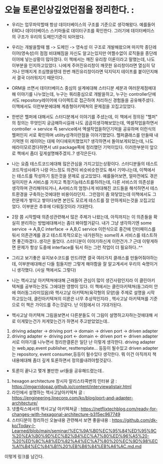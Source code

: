 
# 오늘 토론인상깊었던점을 정리한다. :

- 우리는 업무파악할때 항상 데이터베이스의 구조를 기준으로 생각해왔다. 예를들어 ERD나 데이터베이스 스키마들로 데이터구조를 
확인한다. 그러기에 데이터베이스의 구조가 우리의 도메인기준이 되어왔다.

- 우리는 개발을할때 웹 -> 도메인 -> 영속성 이 구조로 개발해왔으며 마지막 종단레이어(영속성)이 점점 비대해짐을 자신도 알고는있지만 어쩔수없이 로직들을 종단레이어에 넣는상황이 많아졌다. 이 책에서는 깨진 유리창 이론이라고 말했는데, 나도 이부분을 인지하고있었다. 나에게 주어진유리창이 깨끗한 유리창이라면 열심히 닦거나 안깨지게 조심했을텐데 한번 깨진유리창이라면 덕지덕지 테이프를 붙이던지해서 결국 더러워지기 때문이다.

- ORM을 쓰면서 데이터베이스 중심의 설계에대해 스터디분 세분과 여러문제점에대해 이야기를 나누었는데, 누구는 쿼리중심으로 개발을하고, 누구는 controller단에서도 repository레이어에 다이렉트로 접근하여 처리하신 경험들을 공유해주셨다. 이책에서도 이런부분에대해 계층형아키텍쳐의 문제점을 꼬집고있었다.

- 한번은 헬퍼에 대해서도 스터디분께서 이야기를 주셨는데, 이 책에서 정의된 "헬퍼" 의 정의는 무엇인지 궁금해하시길래 나도 곰곰히생각해보았는데, 엑셀작업을하면서 controller -> service 즉 service에서 엑셀작업을하던기억을 공유하며 이런식의 헬퍼인지 서로 확인하며 utility성격이란점을 이야기했었다. 헬퍼클래스를 만들때 내기억엔 이 레이어는 대체 어디에위치했었지? 생각하면서 돌아보게되었는데, 나도 에라이모르겠다하면서 util package쪽에 정리했던 기억이있다. 이러한부분이 앞으로 책에서 좀더 깊게설명해주겠지..? 생각은든다.

- 나는 요즘 테스트코드에대해 많은관심을 가지고있는상황이다. 스터디분들의 테스트코드작성사례가 나랑 어느정도 의견이 비슷비슷한것도 해서 기억나는데, 이책에서는 테스트를 작성하기 힘든것을 문제로 삼고있었다. 예를들어보면, 얼마전에도 겪은일이지만 A 서비스를 가지고 특정기능테스트를하려는데, 다른 서비스의 의존성을 생각하며 관리해야되거나, A서비스의 엄청나게 비대해진 코드들을 해석하면서 테스트환경을 구축하는것에대한 비용이라던지.. 그런점이 좀 와닿았는데 이책에서도 그런문제가 쌓이고 쌓이다보면 본인도 모르게 테스트를 잘 안하게되는것을 꼬집고있었다. 이부분은 추후에 다뤄질것이라 기대한다.

- 2장 쯤 시작할때 의존성관련해서 많은 주제가 나왔는데, 아직까지는 이 의존들을 확실히 분리하는 방법에대해서는 좀더 봐야할거같다. 내가 그냥 생각하기엔 some service -> A,B,C interface -> A,B,C service 이런식으로 중간에 인터페이스를 둬서 의존관계를 끊고 테스트목적으로는 내가원하는 some의 A 서비스를 테스트하면 좋긴하겠다..생각은 들었다. 스터디분이 이야기하신게 이런건가..? 근데 이렇게하면 문제가 항상 도중에 interface를 둬서 하는 그런 작업이 더 필요하다..^^

- 그리고 보기좋은 유지보수코드를 만드려면 결국 여러가지 클래스를 만들어줘야하는데, 이부분에대해선 다들 힘들지만 그렇게 해야함을 잘 알고계셔서 우리의 숙명이거니 생각했다. (사실 책에서도 그렇다)

- 나는 헥사고날 아키텍쳐에대해 근래들어 관심이 많이 생긴사람인지라 이 클린아키텍쳐를 공부하는것도 그에대한 영향이 있다.
이 책에서는 클린아키텍쳐(동그라미 안에 여러동그라미있음)와 헥사고날 아키텍쳐(육각형의 모양)을 주제로 설명을 시작하고있는데, 
클린아키텍쳐의 이론은 너무 추상적인지라 , 헥사고날 아키텍쳐를 기준으로 이 책은 가이드를 주는것같다. 난 이점에서 더 기대가된다. 

- 헥사고날 아키텍쳐 그림을보면서 다른분들도 이 그림이 설명하고자하는것에대해 서로 이게맞는건가 저게맞는건가 하면서 주고받았었는데.. 
1. driving adapter -> driving port -> domain -> driven port -> driven adapter
2. driving adapter <- driving port <- domain <- driven port <- driven adapter
서로 이야기를 나누면서 정리한결론은 일단 난 이렇게 생각한다. 
driving adapter는 web,app,event publisher, resttemplate... 등등이 될수있고 driven adapter는 repository, event consumer,등등이
될수있다 생각한다. 뭐 이건 아직까지 책내용에대해 좀더 깊게 토론하면서 정의를내려야할것같다.

- 토론이 끝나고 몇개 볼만한 url들을 공유해드렸는데..
1. hexagon architecture 창시자 알리스타콕번의 인터뷰 글 : https://jmgarridopaz.github.io/content/interviewalistair.html
2. 라인에서 설명하는 헥사고날아키텍쳐 글 : https://engineering.linecorp.com/ko/blog/port-and-adapter-architecture/
3. 넷플릭스에서의 헥사고날 아키텍쳐글 : https://netflixtechblog.com/ready-for-changes-with-hexagonal-architecture-b315ec967749
4. 스터디분이 정리하신 오늘내용 관련해서 보면 좋을내용 : https://github.com/dk-ko/Today-I-Learned/blob/main/seminar/%EC%9A%B0%EC%95%84%ED%95%9C%20%EA%B0%9D%EC%B2%B4%EC%A7%80%ED%96%A5%20-%20%ED%8C%A8%ED%82%A4%EC%A7%80%20%EC%9D%98%EC%A1%B4%EC%84%B1%20%EB%B6%84%EB%A6%AC.md.md

이렇게 링크를 남긴다.

